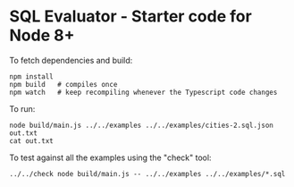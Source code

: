 # SQL Evaluator - Starter code for Node 8+

To fetch dependencies and build:

```
npm install
npm build   # compiles once
npm watch   # keep recompiling whenever the Typescript code changes
```

To run:

```
node build/main.js ../../examples ../../examples/cities-2.sql.json out.txt
cat out.txt
```

To test against all the examples using the "check" tool:

```
../../check node build/main.js -- ../../examples ../../examples/*.sql
```
